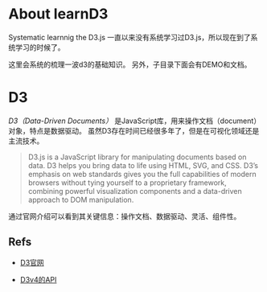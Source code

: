 # About learnD3 
Systematic learnnig the D3.js 
一直以来没有系统学习过D3.js，所以现在到了系统学习的时候了。

这里会系统的梳理一波d3的基础知识。
另外，子目录下面会有DEMO和文档。

# D3
*D3（Data-Driven Documents）* 是JavaScript库，用来操作文档（document）对象，特点是数据驱动。
虽然D3存在时间已经很多年了，但是在可视化领域还是主流技术。

>D3.js is a JavaScript library for manipulating documents based on data. D3 helps you bring data to life using HTML, SVG, and CSS. D3’s emphasis on web standards gives you the full capabilities of modern browsers without tying yourself to a proprietary framework, combining powerful visualization components and a data-driven approach to DOM manipulation.

通过官网介绍可以看到其关键信息：操作文档、数据驱动、灵活、组件性。

## Refs

* [D3官网](https://d3js.org/)

* [D3v4的API](https://github.com/d3/d3/blob/4/API.md)

